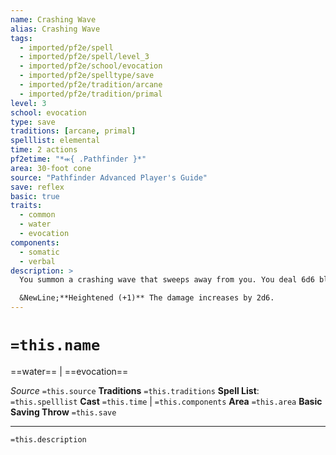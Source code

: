```yaml
---
name: Crashing Wave
alias: Crashing Wave
tags:
  - imported/pf2e/spell
  - imported/pf2e/spell/level_3
  - imported/pf2e/school/evocation
  - imported/pf2e/spelltype/save
  - imported/pf2e/tradition/arcane
  - imported/pf2e/tradition/primal
level: 3
school: evocation
type: save
traditions: [arcane, primal]
spelllist: elemental
time: 2 actions
pf2etime: "*⬺{ .Pathfinder }*"
area: 30-foot cone
source: "Pathfinder Advanced Player's Guide"
save: reflex
basic: true
traits:
  - common
  - water
  - evocation
components:
  - somatic
  - verbal
description: >
  You summon a crashing wave that sweeps away from you. You deal 6d6 bludgeoning damage to creatures in the area. The water also extinguishes non-magical fires in the area.

  &NewLine;**Heightened (+1)** The damage increases by 2d6.
---
```

# `=this.name`
==water== | ==evocation==

*Source* `=this.source`
**Traditions** `=this.traditions`
**Spell List**: `=this.spelllist`
**Cast** `=this.time` | `=this.components`
**Area** `=this.area`
**Basic Saving Throw** `=this.save`

***
`=this.description`